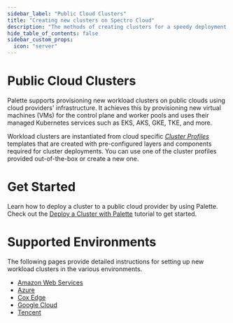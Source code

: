 ```yaml
---
sidebar_label: "Public Cloud Clusters"
title: "Creating new clusters on Spectro Cloud"
description: "The methods of creating clusters for a speedy deployment on any CSP"
hide_table_of_contents: false
sidebar_custom_props: 
  icon: "server"
---
```


# Public Cloud Clusters 

Palette supports provisioning new workload clusters on public clouds using cloud providers' infrastructure. It achieves this by provisioning new virtual machines (VMs) for the control plane and worker pools and uses their managed Kubernetes services such as EKS, AKS, GKE, TKE, and more. 

Workload clusters are instantiated from cloud specific [_Cluster Profiles_](/cluster-profiles) templates that are created with pre-configured layers and components required for cluster deployments. You can use one of the cluster profiles provided out-of-the-box or create a new one.

# Get Started

Learn how to deploy a cluster to a public cloud provider by using Palette. Check out the [Deploy a Cluster with Palette](/clusters/public-cloud/deploy-k8s-cluster) tutorial to get started.


# Supported Environments

The following pages provide detailed instructions for setting up new workload clusters in the various environments.

* [Amazon Web Services](/clusters/public-cloud/aws)
* [Azure](/clusters/public-cloud/azure)
* [Cox Edge](/clusters/public-cloud/cox-edge)
* [Google Cloud](/clusters/public-cloud/gcp)
* [Tencent](/clusters/public-cloud/tke)

